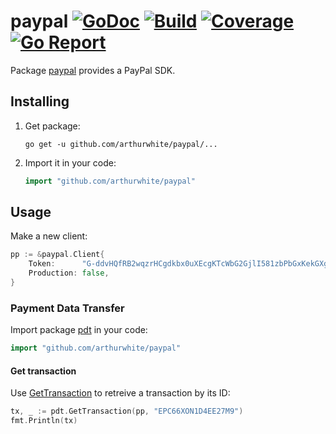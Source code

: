 # paypal [![GoDoc](https://godoc.org/github.com/arthurwhite/paypal?status.svg)](https://godoc.org/github.com/arthurwhite/paypal) [![Build](https://travis-ci.org/arthurwhite/paypal.svg?branch=master)](https://travis-ci.org/arthurwhite/paypal) [![Coverage](https://coveralls.io/repos/github/arthurwhite/paypal/badge.svg?branch=master)](https://coveralls.io/github/arthurwhite/paypal?branch=master) [![Go Report](https://goreportcard.com/badge/github.com/arthurwhite/paypal)](https://goreportcard.com/report/github.com/arthurwhite/paypal)

Package [paypal](https://godoc.org/github.com/arthurwhite/paypal) provides a PayPal SDK.

## Installing

1. Get package:

   ```Shell
   go get -u github.com/arthurwhite/paypal/...
   ````

2. Import it in your code:

   ```Go
   import "github.com/arthurwhite/paypal"
   ```

## Usage

Make a new client:

```Go
pp := &paypal.Client{
	Token:      "G-ddvHQfRB2wqzrHCgdkbx0uXEcgKTcWbG2GjlI581zbPbGxKekGXgyVwU0",
	Production: false,
}
```

### Payment Data Transfer

Import package [pdt](https://godoc.org/github.com/arthurwhite/paypal/pdt) in your code:

```Go
import "github.com/arthurwhite/paypal"
```

#### Get transaction

Use [GetTransaction](https://godoc.org/github.com/arthurwhite/paypal#paypal.GetTransaction) to retreive a transaction by its ID:

```Go
tx, _ := pdt.GetTransaction(pp, "EPC66XON1D4EE27M9")
fmt.Println(tx)
```
